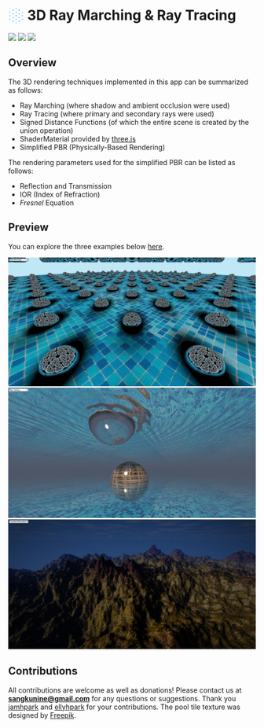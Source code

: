 <h1>
<img src='./public/threefy.svg'
    style='position: relative; top: 7px; padding: 0px; filter: brightness(5) sepia(1) hue-rotate(180deg) saturate(6)' 
    alt='threefy-logo' width='32' height='32'/>
3D Ray Marching & Ray Tracing
</h1>

![](https://img.shields.io/badge/package_size-638.7KB-blue)
![](https://img.shields.io/badge/three.js-r178-green)
![](https://img.shields.io/badge/license-mit-white)

## Overview

The 3D rendering techniques implemented in this app can be summarized as follows:
- Ray Marching (where shadow and ambient occlusion were used)
- Ray Tracing (where primary and secondary rays were used)
- Signed Distance Functions (of which the entire scene is created by the union operation)
- ShaderMaterial provided by [three.js](https://threejs.org/)
- Simplified PBR (Physically-Based Rendering)

The rendering parameters used for the simplified PBR can be listed as follows:
- Reflection and Transmission
- IOR (Index of Refraction)
- *Fresnel* Equation

## Preview
You can explore the three examples below [here](https://sangkunine.github.io/three-raymarch).<br/>

![raymarchFS](./public/images/raymarchFS.jpg)
![raytracingFS](./public/images/raytracingFS.jpg)
![forestFS](./public/images/forestFS.jpg)

## Contributions
All contributions are welcome as well as donations! Please contact us at **sangkunine@gmail.com** for any questions or suggestions. Thank you [jamhpark](https://github.com/jamhpark) and [ellyhpark](https://github.com/ellyhpark) for your contributions. The pool tile texture was designed by [Freepik](https://www.freepik.com).